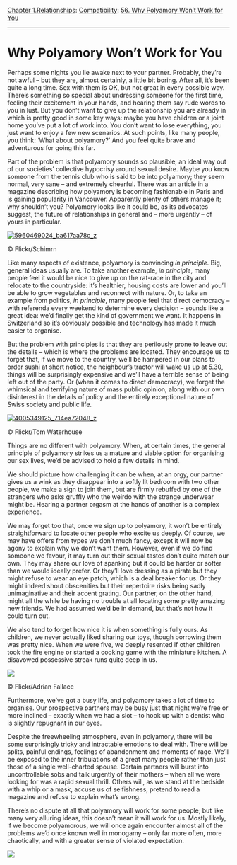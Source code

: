 [Chapter 1.Relationships](https://www.theschooloflife.com/thebookoflife/category/relationships/): [Compatibility](https://www.theschooloflife.com/thebookoflife/category/relationships/compatibility/): [56. Why Polyamory Won’t Work for You](https://www.theschooloflife.com/thebookoflife/why-polyamory-wont-work-for-you/)

* * *

# Why Polyamory Won’t Work for You

Perhaps some nights you lie awake next to your partner. Probably, they’re not awful – but they are, almost certainly, a little bit boring. After all, it’s been quite a long time. Sex with them is OK, but not great in every possible way. There’s something so special about undressing someone for the first time, feeling their excitement in your hands, and hearing them say rude words to you in lust. But you don’t want to give up the relationship you are already in which is pretty good in some key ways: maybe you have children or a joint home you’ve put a lot of work into. You don’t want to lose everything, you just want to enjoy a few new scenarios. At such points, like many people, you think: ‘What about polyamory?’ And you feel quite brave and adventurous for going this far.

Part of the problem is that polyamory sounds so plausible, an ideal way out of our societies’ collective hypocrisy around sexual desire. Maybe you know someone from the tennis club who is said to be into polyamory; they seem normal, very sane – and extremely cheerful. There was an article in a magazine describing how polyamory is becoming fashionable in Paris and is gaining popularity in Vancouver. Apparently plenty of others manage it; why shouldn’t you? Polyamory looks like it could be, as its advocates suggest, the future of relationships in general and – more urgently – of yours in particular.

[![5960469024_ba617aa78c_z](https://www.theschooloflife.com/thebookoflife/wp-content/uploads/2016/09/5960469024_ba617aa78c_z.jpg)](http://www.thebookoflife.org/wp-content/uploads/2016/09/5960469024_ba617aa78c_z.jpg)

© Flickr/Schimrn

Like many aspects of existence, polyamory is convincing _in principle_. Big, general ideas usually are. To take another example, _in principle_, many people feel it would be nice to give up on the rat-race in the city and relocate to the countryside: it’s healthier, housing costs are lower and you’ll be able to grow vegetables and reconnect with nature. Or, to take an example from politics, _in principle_, many people feel that direct democracy – with referenda every weekend to determine every decision – sounds like a great idea: we’d finally get the kind of government we want. It happens in Switzerland so it’s obviously possible and technology has made it much easier&nbsp;to organise.

But the problem with principles is that they are perilously prone to leave out the details – which is where the problems are located. They encourage us to forget that, if we move to the country, we’ll be hampered in our plans to order sushi at short notice, the neighbour’s tractor will wake us up at 5.30, things will be surprisingly expensive and we’ll have a terrible sense of being left out of the party. Or (when it comes to direct democracy), we forget the whimsical and terrifying nature of mass public opinion, along with our own disinterest in the details of policy and the entirely exceptional nature of Swiss society and public life.

[![4005349125_714ea72048_z](https://www.theschooloflife.com/thebookoflife/wp-content/uploads/2016/09/4005349125_714ea72048_z.jpg)](http://www.thebookoflife.org/wp-content/uploads/2016/09/4005349125_714ea72048_z.jpg)

© Flickr/Tom Waterhouse

Things are no different with polyamory. When, at certain times, the general principle of polyamory strikes us a mature and viable option for organising our sex lives, we’d be advised to hold a few details in mind.

We should picture how challenging it can be when, at an orgy, our partner gives us a wink as they disappear into a softly lit bedroom with two other people, we make a sign to join them, but are firmly rebuffed by one of the strangers who asks gruffly who the weirdo with the strange underwear might be. Hearing a partner orgasm at the hands of another is a complex experience.

We may forget too that, once we sign up to polyamory, it won’t be entirely straightforward to locate other people who excite us deeply. Of course, we may have offers from types we don’t much fancy, except it will now be agony to explain why we don’t want them. However, even if we do find someone we favour, it may turn out their sexual tastes don’t quite match our own. They may share our love of spanking but it could be harder or softer than we would ideally prefer. Or they’ll love dressing as a pirate but they might refuse to wear an eye patch, which is a deal breaker for us. Or they might indeed shout obscenities but their repertoire risks being sadly unimaginative and their accent grating. Our partner, on the other hand, might all the while be having no trouble at all locating some pretty amazing new friends. We had assumed we’d be in demand, but that’s not how it could turn out.

We also tend to forget how nice it is when something is fully ours. As children, we never actually liked sharing our toys, though borrowing them was pretty nice. When we were five, we deeply resented if other children took the fire engine or started a cooking game with the miniature kitchen. A disavowed possessive streak runs quite deep in us.

 ![](https://www.theschooloflife.com/thebookoflife/wp-content/uploads/2016/09/14648182507_f951439f13_z.jpg)

© Flickr/Adrian Fallace

Furthermore, we’ve got a busy life, and polyamory takes a lot of time to organise. Our prospective partners may be busy just that night we’re free or more inclined – exactly when we had a slot – to hook up with a dentist who is slightly repugnant in our eyes.

Despite the freewheeling atmosphere, even in polyamory, there will be some surprisingly tricky and intractable emotions to deal with. There will be splits, painful endings, feelings of abandonment and moments of rage. We’ll be exposed to the inner tribulations of a great many people rather than just those of a single well-charted spouse. Certain partners will burst into uncontrollable sobs and talk urgently of their mothers – when all we were looking for was a rapid sexual thrill. Others will, as we stand at the bedside with a whip or a mask, accuse us of selfishness, pretend to read a magazine and refuse to explain what’s wrong.

There’s no dispute at all that polyamory will work for some people; but like many very alluring ideas, this doesn’t mean it will work for us. Mostly likely, if we become polyamorous, we will once again encounter almost all of the problems we’d once known well in monogamy – only far more often, more chaotically, and with a greater sense of violated expectation.

[![](https://img.youtube.com/vi/kofy5PSMuUQ/0.jpg)](https://www.youtube.com/embed/kofy5PSMuUQ '')
